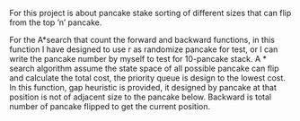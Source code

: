 For this project is about pancake stake sorting of different sizes that can flip from the top ’n’ pancake. 

For the A*search that count the forward and backward functions, in this function I have designed to use r as randomize pancake for test, or I can write the pancake number by myself to test for 10-pancake stack.
A * search algorithm assume the state space of all possible pancake can flip and calculate the total cost, the priority queue is design to the lowest cost. In this function, gap heuristic is provided, it designed by pancake at that position is not of adjacent size to the pancake below. Backward is total number of pancake flipped to get the current position. 
